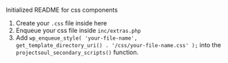 Initialized README for css components

1. Create your `.css` file inside here 
2. Enqueue your css file inside `inc/extras.php`
3. Add `wp_enqueue_style( 'your-file-name', get_template_directory_uri() . '/css/your-file-name.css' );` into the `projectsoul_secondary_scripts()` function.